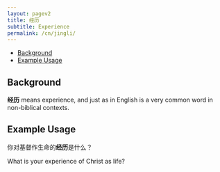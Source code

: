 ```yaml
---
layout: pagev2
title: 经历
subtitle: Experience
permalink: /cn/jingli/
---
```

- [Background](#background)
- [Example Usage](#example-usage)

## Background

**经历** means experience, and just as in English is a very common word in non-biblical contexts.

## Example Usage

你对基督作生命的**经历**是什么？

What is your experience of Christ as life?
